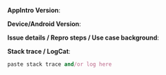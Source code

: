 <!--
Please fill in the below fields with some data to help us best diagnose the issue.
The more specific you are, the better! You can help a lot by not making us ask these questions.
Feel free to remove any irrelevant parts that you know are not related to the issue.
Any HTML comment like this will be stripped when rendering markdown, no need to delete them.
If an issue does not have the following template filled out, it will be closed without discussion.
-->

<!-- What version of AppIntro you're running, for example: 4.1.0 | 4.0.0
It's essentially the version number from your build.gradle: `dependencies { compile '...:x.y.z' }` -->
**AppIntro Version**:

<!-- What devices you managed to get the issue to come up on? For example:
fails on Galaxy S4/GT-I9500 4.4.2, works fine on Nexus 6P 5.1 and Genymotion Nexus 5 5.0.1 -->
**Device/Android Version**:

<!-- Share the details of your issue in prose, detailing actual and expected behavior. It also helps if you give some info **why** you are trying to do something as opposed to **what** is not working. -->
**Issue details / Repro steps / Use case background**: 

<!--
What is the error message that you got in the log?
-->
**Stack trace / LogCat**:
```ruby
paste stack trace and/or log here
```

<!-- Bonus points if you attach a relevant screenshot, screen recording or a small demo project -->
